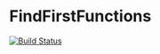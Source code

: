 # FindFirstFunctions

[![Build Status](https://github.com/chriselrod/FindFirstFunctions.jl/actions/workflows/CI.yml/badge.svg?branch=main)](https://github.com/chriselrod/FindFirstFunctions.jl/actions/workflows/CI.yml?query=branch%3Amain)
